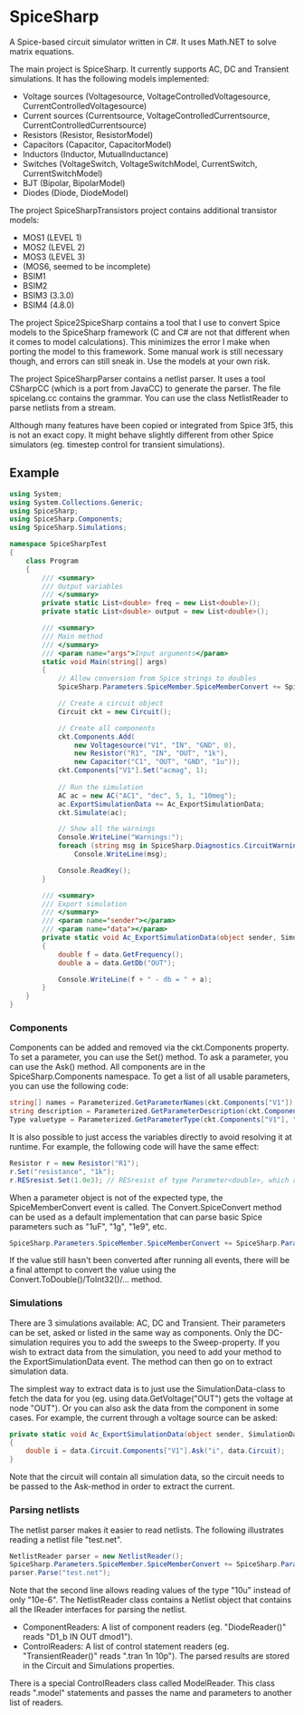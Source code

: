 # SpiceSharp
A Spice-based circuit simulator written in C#. It uses Math.NET to solve matrix equations.

The main project is SpiceSharp. It currently supports AC, DC and Transient simulations. It has the following models implemented:
* Voltage sources (Voltagesource, VoltageControlledVoltagesource, CurrentControlledVoltagesource)
* Current sources (Currentsource, VoltageControlledCurrentsource, CurrentControlledCurrentsource)
* Resistors (Resistor, ResistorModel)
* Capacitors (Capacitor, CapacitorModel)
* Inductors (Inductor, MutualInductance)
* Switches (VoltageSwitch, VoltageSwitchModel, CurrentSwitch, CurrentSwitchModel)
* BJT (Bipolar, BipolarModel)
* Diodes (Diode, DiodeModel)

The project SpiceSharpTransistors project contains additional transistor models:
* MOS1 (LEVEL 1)
* MOS2 (LEVEL 2)
* MOS3 (LEVEL 3)
* (MOS6, seemed to be incomplete)
* BSIM1
* BSIM2
* BSIM3 (3.3.0)
* BSIM4 (4.8.0)

The project Spice2SpiceSharp contains a tool that I use to convert Spice models to the SpiceSharp framework (C and C# are not that different when it comes to model calculations). This minimizes the error I make when porting the model to this framework. Some manual work is still necessary though, and errors can still sneak in. Use the models at your own risk.

The project SpiceSharpParser contains a netlist parser. It uses a tool CSharpCC (which is a port from JavaCC) to generate the parser. The file spicelang.cc contains the grammar. You can use the class NetlistReader to parse netlists from a stream.

Although many features have been copied or integrated from Spice 3f5, this is not an exact copy. It might behave slightly different from other Spice simulators (eg. timestep control for transient simulations).

## Example
```C#
using System;
using System.Collections.Generic;
using SpiceSharp;
using SpiceSharp.Components;
using SpiceSharp.Simulations;

namespace SpiceSharpTest
{
    class Program
    {
        /// <summary>
        /// Output variables
        /// </summary>
        private static List<double> freq = new List<double>();
        private static List<double> output = new List<double>();

        /// <summary>
        /// Main method
        /// </summary>
        /// <param name="args">Input arguments</param>
        static void Main(string[] args)
        {
            // Allow conversion from Spice strings to doubles
            SpiceSharp.Parameters.SpiceMember.SpiceMemberConvert += SpiceSharp.Parameters.Converter.SpiceConvert;

            // Create a circuit object
            Circuit ckt = new Circuit();

            // Create all components
            ckt.Components.Add(
                new Voltagesource("V1", "IN", "GND", 0),
                new Resistor("R1", "IN", "OUT", "1k"),
                new Capacitor("C1", "OUT", "GND", "1u"));
            ckt.Components["V1"].Set("acmag", 1);
            
            // Run the simulation
            AC ac = new AC("AC1", "dec", 5, 1, "10meg");
            ac.ExportSimulationData += Ac_ExportSimulationData;
            ckt.Simulate(ac);

            // Show all the warnings
            Console.WriteLine("Warnings:");
            foreach (string msg in SpiceSharp.Diagnostics.CircuitWarning.Warnings)
                Console.WriteLine(msg);

            Console.ReadKey();
        }

        /// <summary>
        /// Export simulation
        /// </summary>
        /// <param name="sender"></param>
        /// <param name="data"></param>
        private static void Ac_ExportSimulationData(object sender, SimulationData data)
        {
            double f = data.GetFrequency();
            double a = data.GetDb("OUT");

            Console.WriteLine(f + " - db = " + a);
        }
    }
}
```

### Components
Components can be added and removed via the ckt.Components property. To set a parameter, you can use the Set() method. To ask a parameter, you can use the Ask() method. All components are in the SpiceSharp.Components namespace.
To get a list of all usable parameters, you can use the following code:
```C#
string[] names = Parameterized.GetParameterNames(ckt.Components["V1"]);
string description = Parameterized.GetParameterDescription(ckt.Components["V1"], "acmag");
Type valuetype = Parameterized.GetParameterType(ckt.Components["V1"], "acmag");
```

It is also possible to just access the variables directly to avoid resolving it at runtime. For example, the following code will have the same effect:
```C#
Resistor r = new Resistor("R1");
r.Set("resistance", "1k");
r.RESresist.Set(1.0e3); // RESresist of type Parameter<double>, which also keeps track whether or not the variable is set by the user
```

When a parameter object is not of the expected type, the SpiceMemberConvert event is called. The Convert.SpiceConvert method can be used as a default implementation that can parse basic Spice parameters such as "1uF", "1g", "1e9", etc. 
```C#
SpiceSharp.Parameters.SpiceMember.SpiceMemberConvert += SpiceSharp.Parameters.Converter.SpiceConvert;
```
If the value still hasn't been converted after running all events, there will be a final attempt to convert the value using the Convert.ToDouble()/ToInt32()/... method.

### Simulations
There are 3 simulations available: AC, DC and Transient. Their parameters can be set, asked or listed in the same way as components. Only the DC-simulation requires you to add the sweeps to the Sweep-property.
If you wish to extract data from the simulation, you need to add your method to the ExportSimulationData event. The method can then go on to extract simulation data.

The simplest way to extract data is to just use the SimulationData-class to fetch the data for you (eg. using data.GetVoltage("OUT") gets the voltage at node "OUT"). Or you can also ask the data from the component in some cases. For example, the current through a voltage source can be asked:
```C#
private static void Ac_ExportSimulationData(object sender, SimulationData data)
{
    double i = data.Circuit.Components["V1"].Ask("i", data.Circuit);
}
```
Note that the circuit will contain all simulation data, so the circuit needs to be passed to the Ask-method in order to extract the current.

### Parsing netlists
The netlist parser makes it easier to read netlists. The following illustrates reading a netlist file "test.net".
```C#
NetlistReader parser = new NetlistReader();
SpiceSharp.Parameters.SpiceMember.SpiceMemberConvert += SpiceSharp.Parameters.Converter.SpiceConvert;
parser.Parse("test.net");
```
Note that the second line allows reading values of the type "10u" instead of only "10e-6".
The NetlistReader class contains a Netlist object that contains all the IReader interfaces for parsing the netlist.
- ComponentReaders: A list of component readers (eg. "DiodeReader()" reads "D1_b IN OUT dmod1").
- ControlReaders: A list of control statement readers (eg. "TransientReader()" reads ".tran 1n 10p").
The parsed results are stored in the Circuit and Simulations properties.

There is a special ControlReaders class called ModelReader. This class reads ".model" statements and passes the name and parameters to another list of readers.
